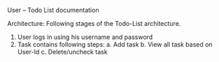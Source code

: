 User – Todo List documentation

Architecture: 
Following stages of the Todo-List architecture.
1)	User logs in using his username and password
2)	Task contains following steps:
a.	Add task
b.	View all task based on User-Id
c.	Delete/uncheck task
